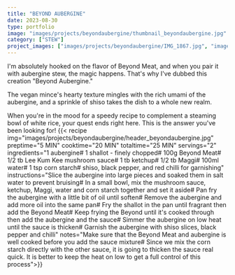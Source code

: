 ```yaml
---
title: "BEYOND AUBERGINE"
date: 2023-08-30
type: portfolio
image: "images/projects/beyondaubergine/thumbnail_beyondaubergine.jpg"
category: ["STEW"]
project_images: ["images/projects/beyondaubergine/IMG_1867.jpg", "images/projects/beyondaubergine/IMG_1863.jpg"]
---
```

I'm absolutely hooked on the flavor of Beyond Meat, and when you pair it with aubergine stew, the magic happens. That's why I've dubbed this creation "Beyond Aubergine."

The vegan mince's hearty texture mingles with the rich umami of the aubergine, and a sprinkle of shiso takes the dish to a whole new realm.

When you're in the mood for a speedy recipe to complement a steaming bowl of white rice, your quest ends right here. This is the answer you've been looking for!
{{< recipe 
img="images/projects/beyondaubergine/header_beyondaubergine.jpg"
preptime="5 MIN" 
cooktime="20 MIN" 
totaltime="25 MIN" 
servings="2" 
ingredients="1 aubergine# 1 shallot - finely chopped# 100g Beyond Meat# 1/2 tb Lee Kum Kee mushroom sauce# 1  tb ketchup# 1/2 tb Maggi# 100ml water# 1 tsp corn starch# shiso, black pepper, and red chilli for garnishing" 
instructions="Slice the aubergine into large pieces and soaked them in salt water to prevent bruising# In a small bowl, mix the mushroom sauce, ketchup, Maggi, water and corn starch together and set it aside# Pan fry the aubergine with a little bit of oil until soften# Remove the aubergine and add more oil into the same pan# Fry the shallot in the pan until fragrant then add the Beyond Meat# Keep frying the Beyond until it's cooked through then add the aubergine and the sauce# Simmer the aubergine on low heat until the sauce is thicken# Garnish the aubergine with shiso slices, black pepper and chilli"
notes="Make sure that the Beyond Meat and aubergine is well cooked before you add the sauce mixture# Since we mix the corn starch directly with the other sauce, it is going to thicken the sauce real quick. It is better to keep the heat on low to get a full control of this process">}}



